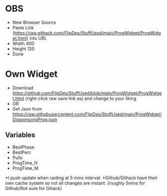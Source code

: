 # OBS

- New Browser Source
- Paste Link (https://raw.githack.com/FlipDes/StuffUsed/main/ProgWidget/ProgWidget.html) into URL 
- Width 400
- Height 120
- Done

# Own Widget
- Download https://github.com/FlipDes/StuffUsed/blob/main/ProgWidget/ProgWidget.html (right-click raw save link as) and change to your liking
- OR
- Get Json from https://raw.githubusercontent.com/FlipDes/StuffUsed/main/ProgWidget/DragonsongProg.json

## Variables
- BestPhase
- BestPerc 
- Pulls
- ProgTime_H
- ProgTime_M

*I push update when raiding at 5 mins interval.
*Github/Githack have their own cache system so not all changes are instant. (roughly 5mins for Github/Not sure for Gihack)
